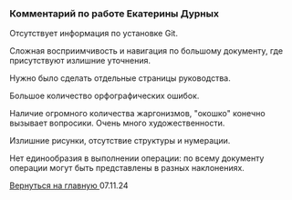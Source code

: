 ### Комментарий по работе Екатерины Дурных

Отсутствует информация по установке Git.

Сложная восприимчивость и навигация по большому документу, где присутствуют излишние уточнения. 

Нужно было сделать отдельные страницы руководства.

Большое количество орфографических ошибок.

Наличие огромного количества жаргонизмов, "окошко" конечно вызывает вопросики. Очень много художественности.

Излишние рисунки, отсутствие структуры и нумерации.

Нет единообразия в выполнении операции: по всему документу операции могут быть представлены в разных наклонениях.

[Вернуться на главную ](Reviews_for_TW.md "Возврат на главную страницу") 
07.11.24